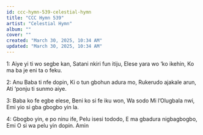 ```yaml
---
id: ccc-hymn-539-celestial-hymn
title: "CCC Hymn 539"
artist: "Celestial Hymn"
album: ""
cover: ""
created: "March 30, 2025, 10:34 AM"
updated: "March 30, 2025, 10:34 AM"
---
```


1: Aiye yi ti wo segbe kan,
Satani nkiri fun itiju,
Elese yara wo ‘ko ikehin,
Ko ma ba je eni ta o feku.

2: Anu Baba ti nfe dopin,
Ki o tun gbohun adura mo,
Rukerudo ajakale arun,
Ati ‘ponju ti sunmo aiye.

3: Baba ko fe egbe elese,
Beni ko si fe iku won,
Wa sodo Mi l’Olugbala nwi,
Emi yio si gba gbogbo yin la.

4: Gbogbo yin, e po ninu ife,
Pelu isesi tododo,
E ma gbadura nigbagbogbo,
Emi O si wa pelu yin dopin. Amin
